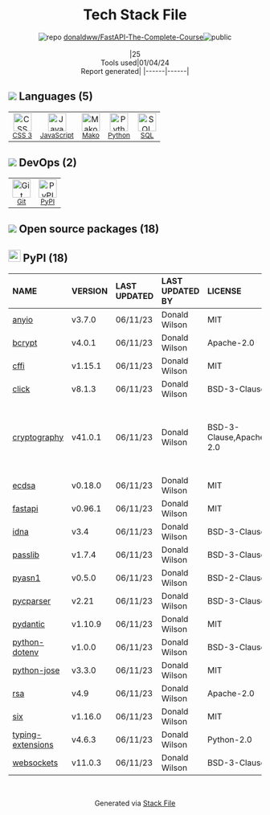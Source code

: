 <!--
&lt;--- Readme.md Snippet without images Start ---&gt;
## Tech Stack
donaldww/FastAPI-The-Complete-Course is built on the following main stack:

- [Python](https://www.python.org) – Languages
- [JavaScript](https://developer.mozilla.org/en-US/docs/Web/JavaScript) – Languages
- [SQL](https://en.wikipedia.org/wiki/SQL) – Languages
- [Mako](https://github.com/zzzeek/mako) – Templating Languages & Extensions

Full tech stack [here](/techstack.md)

&lt;--- Readme.md Snippet without images End ---&gt;

&lt;--- Readme.md Snippet with images Start ---&gt;
## Tech Stack
donaldww/FastAPI-The-Complete-Course is built on the following main stack:

- <img width='25' height='25' src='https://img.stackshare.io/service/993/pUBY5pVj.png' alt='Python'/> [Python](https://www.python.org) – Languages
- <img width='25' height='25' src='https://img.stackshare.io/service/1209/javascript.jpeg' alt='JavaScript'/> [JavaScript](https://developer.mozilla.org/en-US/docs/Web/JavaScript) – Languages
- <img width='25' height='25' src='https://img.stackshare.io/service/2271/default_068d33483bba6b81ee13fbd4dc7aab9780896a54.png' alt='SQL'/> [SQL](https://en.wikipedia.org/wiki/SQL) – Languages
- <img width='25' height='25' src='https://img.stackshare.io/service/3583/default_43e3ee00dcc48a40f6fcba33551e4f5a99a10537.png' alt='Mako'/> [Mako](https://github.com/zzzeek/mako) – Templating Languages & Extensions

Full tech stack [here](/techstack.md)

&lt;--- Readme.md Snippet with images End ---&gt;
-->
<div align="center">

# Tech Stack File
![](https://img.stackshare.io/repo.svg "repo") [donaldww/FastAPI-The-Complete-Course](https://github.com/donaldww/FastAPI-The-Complete-Course)![](https://img.stackshare.io/public_badge.svg "public")
<br/><br/>
|25<br/>Tools used|01/04/24 <br/>Report generated|
|------|------|
</div>

## <img src='https://img.stackshare.io/languages.svg'/> Languages (5)
<table><tr>
  <td align='center'>
  <img width='36' height='36' src='https://img.stackshare.io/service/6727/css.png' alt='CSS 3'>
  <br>
  <sub><a href="https://developer.mozilla.org/en-US/docs/Web/CSS/CSS3">CSS 3</a></sub>
  <br>
  <sub></sub>
</td>

<td align='center'>
  <img width='36' height='36' src='https://img.stackshare.io/service/1209/javascript.jpeg' alt='JavaScript'>
  <br>
  <sub><a href="https://developer.mozilla.org/en-US/docs/Web/JavaScript">JavaScript</a></sub>
  <br>
  <sub></sub>
</td>

<td align='center'>
  <img width='36' height='36' src='https://img.stackshare.io/service/3583/default_43e3ee00dcc48a40f6fcba33551e4f5a99a10537.png' alt='Mako'>
  <br>
  <sub><a href="https://github.com/zzzeek/mako">Mako</a></sub>
  <br>
  <sub></sub>
</td>

<td align='center'>
  <img width='36' height='36' src='https://img.stackshare.io/service/993/pUBY5pVj.png' alt='Python'>
  <br>
  <sub><a href="https://www.python.org">Python</a></sub>
  <br>
  <sub></sub>
</td>

<td align='center'>
  <img width='36' height='36' src='https://img.stackshare.io/service/2271/default_068d33483bba6b81ee13fbd4dc7aab9780896a54.png' alt='SQL'>
  <br>
  <sub><a href="https://en.wikipedia.org/wiki/SQL">SQL</a></sub>
  <br>
  <sub></sub>
</td>

</tr>
</table>

## <img src='https://img.stackshare.io/devops.svg'/> DevOps (2)
<table><tr>
  <td align='center'>
  <img width='36' height='36' src='https://img.stackshare.io/service/1046/git.png' alt='Git'>
  <br>
  <sub><a href="http://git-scm.com/">Git</a></sub>
  <br>
  <sub></sub>
</td>

<td align='center'>
  <img width='36' height='36' src='https://img.stackshare.io/service/12572/-RIWgodF_400x400.jpg' alt='PyPI'>
  <br>
  <sub><a href="https://pypi.org/">PyPI</a></sub>
  <br>
  <sub></sub>
</td>

</tr>
</table>


## <img src='https://img.stackshare.io/group.svg' /> Open source packages (18)</h2>

## <img width='24' height='24' src='https://img.stackshare.io/service/12572/-RIWgodF_400x400.jpg'/> PyPI (18)

|NAME|VERSION|LAST UPDATED|LAST UPDATED BY|LICENSE|VULNERABILITIES|
|:------|:------|:------|:------|:------|:------|
|[anyio](https://pypi.org/project/anyio)|v3.7.0|06/11/23|Donald Wilson |MIT|N/A|
|[bcrypt](https://pypi.org/project/bcrypt)|v4.0.1|06/11/23|Donald Wilson |Apache-2.0|N/A|
|[cffi](https://pypi.org/project/cffi)|v1.15.1|06/11/23|Donald Wilson |MIT|N/A|
|[click](https://pypi.org/project/click)|v8.1.3|06/11/23|Donald Wilson |BSD-3-Clause|N/A|
|[cryptography](https://pypi.org/project/cryptography)|v41.0.1|06/11/23|Donald Wilson |BSD-3-Clause,Apache-2.0|[CVE-2023-38325](https://github.com/advisories/GHSA-cf7p-gm2m-833m) (High)<br/>[CVE-2023-49083](https://github.com/advisories/GHSA-jfhm-5ghh-2f97) (Moderate)<br/>[](https://github.com/advisories/GHSA-jm77-qphf-c4w8) (Low)<br/>[](https://github.com/advisories/GHSA-v8gr-m533-ghj9) (Low)|
|[ecdsa](https://pypi.org/project/ecdsa)|v0.18.0|06/11/23|Donald Wilson |MIT|N/A|
|[fastapi](https://pypi.org/project/fastapi)|v0.96.1|06/11/23|Donald Wilson |MIT|N/A|
|[idna](https://pypi.org/project/idna)|v3.4|06/11/23|Donald Wilson |BSD-3-Clause|N/A|
|[passlib](https://pypi.org/project/passlib)|v1.7.4|06/11/23|Donald Wilson |BSD-3-Clause|N/A|
|[pyasn1](https://pypi.org/project/pyasn1)|v0.5.0|06/11/23|Donald Wilson |BSD-2-Clause|N/A|
|[pycparser](https://pypi.org/project/pycparser)|v2.21|06/11/23|Donald Wilson |BSD-3-Clause|N/A|
|[pydantic](https://pypi.org/project/pydantic)|v1.10.9|06/11/23|Donald Wilson |MIT|N/A|
|[python-dotenv](https://pypi.org/project/python-dotenv)|v1.0.0|06/11/23|Donald Wilson |BSD-3-Clause|N/A|
|[python-jose](https://pypi.org/project/python-jose)|v3.3.0|06/11/23|Donald Wilson |MIT|N/A|
|[rsa](https://pypi.org/project/rsa)|v4.9|06/11/23|Donald Wilson |Apache-2.0|N/A|
|[six](https://pypi.org/project/six)|v1.16.0|06/11/23|Donald Wilson |MIT|N/A|
|[typing-extensions](https://pypi.org/project/typing-extensions)|v4.6.3|06/11/23|Donald Wilson |Python-2.0|N/A|
|[websockets](https://pypi.org/project/websockets)|v11.0.3|06/11/23|Donald Wilson |BSD-3-Clause|N/A|

<br/>
<div align='center'>

Generated via [Stack File](https://github.com/marketplace/stack-file)
